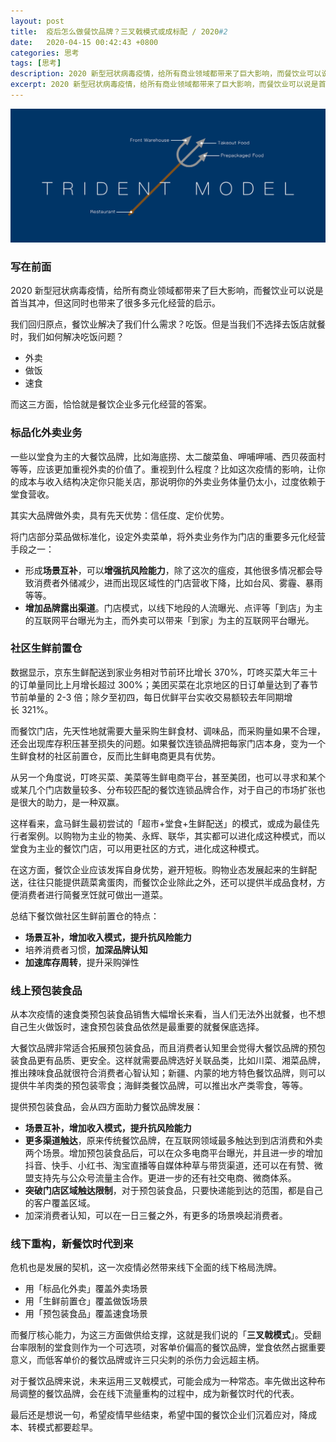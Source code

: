 ```yaml
---
layout: post
title:  疫后怎么做餐饮品牌？三叉戟模式或成标配 / 2020#2
date:   2020-04-15 00:42:43 +0800
categories: 思考
tags: [思考]
description: 2020 新型冠状病毒疫情，给所有商业领域都带来了巨大影响，而餐饮业可以说是首当其冲，但这同时也带来了很多多元化经营的启示。我们回归原点，餐饮业解决了我们什么需求？吃饭。但是当我们不选择去饭店就餐时，我们如何解决吃饭问题？
excerpt: 2020 新型冠状病毒疫情，给所有商业领域都带来了巨大影响，而餐饮业可以说是首当其冲，但这同时也带来了很多多元化经营的启示。我们回归原点，餐饮业解决了我们什么需求？吃饭。但是当我们不选择去饭店就餐时，我们如何解决吃饭问题 ……
---
```


![image](/img/src/2020-04-15-covid2019-catering-business-mode-1.jpg)

### 写在前面

2020 新型冠状病毒疫情，给所有商业领域都带来了巨大影响，而餐饮业可以说是首当其冲，但这同时也带来了很多多元化经营的启示。

我们回归原点，餐饮业解决了我们什么需求？吃饭。但是当我们不选择去饭店就餐时，我们如何解决吃饭问题？

* 外卖
* 做饭
* 速食

而这三方面，恰恰就是餐饮企业多元化经营的答案。

### 标品化外卖业务

一些以堂食为主的大餐饮品牌，比如海底捞、太二酸菜鱼、呷哺呷哺、西贝莜面村等等，应该更加重视外卖的价值了。重视到什么程度？比如这次疫情的影响，让你的成本与收入结构决定你只能关店，那说明你的外卖业务体量仍太小，过度依赖于堂食营收。

其实大品牌做外卖，具有先天优势：信任度、定价优势。

将门店部分菜品做标准化，设定外卖菜单，将外卖业务作为门店的重要多元化经营手段之一：

* 形成**场景互补**，可以**增强抗风险能力**，除了这次的瘟疫，其他很多情况都会导致消费者外储减少，进而出现区域性的门店营收下降，比如台风、雾霾、暴雨等等。
* **增加品牌露出渠道**。门店模式，以线下地段的人流曝光、点评等「到店」为主的互联网平台曝光为主，而外卖可以带来「到家」为主的互联网平台曝光。

### 社区生鲜前置仓

数据显示，京东生鲜配送到家业务相对节前环比增长 370%，叮咚买菜大年三十的订单量同比上月增长超过 300%；美团买菜在北京地区的日订单量达到了春节节前单量的 2-3 倍；除夕至初四，每日优鲜平台实收交易额较去年同期增长 321%。

而餐饮门店，先天性地就需要大量采购生鲜食材、调味品，而采购量如果不合理，还会出现库存积压甚至损失的问题。如果餐饮连锁品牌把每家门店本身，变为一个生鲜食材的社区前置仓，反而比生鲜电商更具有优势。

从另一个角度说，叮咚买菜、美菜等生鲜电商平台，甚至美团，也可以寻求和某个或某几个门店数量较多、分布较匹配的餐饮连锁品牌合作，对于自己的市场扩张也是很大的助力，是一种双赢。

这样看来，盒马鲜生最初尝试的「超市+堂食+生鲜配送」的模式，或成为最佳先行者案例。以购物为主业的物美、永辉、联华，其实都可以进化成这种模式，而以堂食为主业的餐饮门店，可以用更社区的方式，进化成这种模式。

在这方面，餐饮企业应该发挥自身优势，避开短板。购物业态发展起来的生鲜配送，往往只能提供蔬菜禽蛋肉，而餐饮企业除此之外，还可以提供半成品食材，方便消费者进行简餐烹饪就可做出一道菜。

总结下餐饮做社区生鲜前置仓的特点：

* **场景互补，增加收入模式，提升抗风险能力**
* 培养消费者习惯，**加深品牌认知**
* **加速库存周转**，提升采购弹性

### 线上预包装食品

从本次疫情的速食类预包装食品销售大幅增长来看，当人们无法外出就餐，也不想自己生火做饭时，速食预包装食品依然是最重要的就餐保底选择。

大餐饮品牌非常适合拓展预包装食品，而且消费者认知里会觉得大餐饮品牌的预包装食品更有品质、更安全。这样就需要品牌选好关联品类，比如川菜、湘菜品牌，推出辣味食品就很符合消费者心智认知；新疆、内蒙的地方特色餐饮品牌，则可以提供牛羊肉类的预包装零食；海鲜类餐饮品牌，可以推出水产类零食，等等。

提供预包装食品，会从四方面助力餐饮品牌发展：

* **场景互补，增加收入模式，提升抗风险能力**
* **更多渠道触达**，原来传统餐饮品牌，在互联网领域最多触达到到店消费和外卖两个场景。增加预包装食品后，可以在众多电商平台曝光，并且进一步的增加抖音、快手、小红书、淘宝直播等自媒体种草与带货渠道，还可以在有赞、微盟支持先与公众号流量主合作。更进一步的还有社交电商、微商体系。
* **突破门店区域触达限制**，对于预包装食品，只要快递能到达的范围，都是自己的客户覆盖区域。
* 加深消费者认知，可以在一日三餐之外，有更多的场景唤起消费者。

### 线下重构，新餐饮时代到来

危机也是发展的契机，这一次疫情必然带来线下全面的线下格局洗牌。

* 用「标品化外卖」覆盖外卖场景
* 用「生鲜前置仓」覆盖做饭场景
* 用「预包装食品」覆盖速食场景

而餐厅核心能力，为这三方面做供给支撑，这就是我们说的「**三叉戟模式**」。受翻台率限制的堂食则作为一个可选项，对客单价偏高的餐饮品牌，堂食依然占据重要意义，而低客单价的餐饮品牌或许三只尖刺的杀伤力会远超主柄。

对于餐饮品牌来说，未来运用三叉戟模式，可能会成为一种常态。率先做出这种布局调整的餐饮品牌，会在线下流量重构的过程中，成为新餐饮时代的代表。

最后还是想说一句，希望疫情早些结束，希望中国的餐饮企业们沉着应对，降成本、转模式都要趁早。